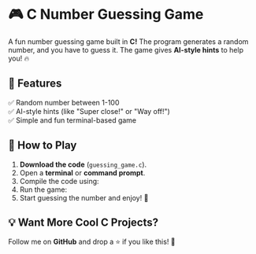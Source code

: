 # 🎮 C Number Guessing Game  

A fun number guessing game built in **C!** The program generates a random number, and you have to guess it. The game gives **AI-style hints** to help you! 🔥  

## 📌 Features  
✅ Random number between 1-100  
✅ AI-style hints (like "Super close!" or "Way off!")  
✅ Simple and fun terminal-based game  

## 🚀 How to Play  
1. **Download the code** (`guessing_game.c`).  
2. Open a **terminal** or **command prompt**.  
3. Compile the code using:  
4. Run the game:  
5. Start guessing the number and enjoy! 🎯  

## 💡 Want More Cool C Projects?  
Follow me on **GitHub** and drop a ⭐ if you like this! 🚀  
